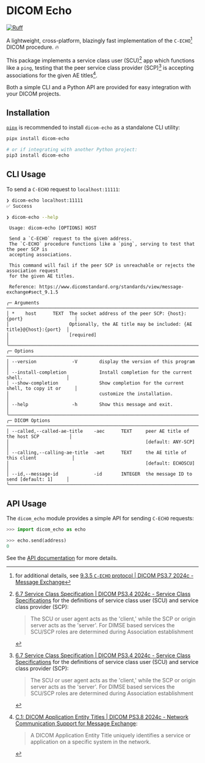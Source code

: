 # DICOM Echo

[![Ruff](https://img.shields.io/endpoint?url=https://raw.githubusercontent.com/astral-sh/ruff/main/assets/badge/v2.json)](https://github.com/astral-sh/ruff)

A lightweight, cross-platform, blazingly fast implementation of the `C-ECHO`[^1] DICOM procedure. 🔥

This package implements a service class user (SCU)[^2] app which functions like a `ping`, testing that the peer service class provider (SCP)[^2] is accepting associations for the given AE titles[^3].

Both a simple CLI and a Python API are provided for easy integration with your DICOM projects.

## Installation

[`pipx`](https://github.com/pypa/pipx) is recommended to install `dicom-echo` as a standalone CLI utility:

```sh
pipx install dicom-echo

# or if integrating with another Python project:
pip3 install dicom-echo
```

## CLI Usage

To send a `C-ECHO` request to `localhost:11111`:

```sh
❯ dicom-echo localhost:11111
✅ Success

❯ dicom-echo --help
```

```
 Usage: dicom-echo [OPTIONS] HOST

 Send a `C-ECHO` request to the given address.
 The `C-ECHO` procedure functions like a `ping`, serving to test that the peer SCP is
 accepting associations.

 This command will fail if the peer SCP is unreachable or rejects the association request
 for the given AE titles.

 Reference: https://www.dicomstandard.org/standards/view/message-exchange#sect_9.1.5

╭─ Arguments ──────────────────────────────────────────────────────────────────────────────╮
│ *    host      TEXT  The socket address of the peer SCP: {host}:{port}                   │
│                      Optionally, the AE title may be included: {AE title}@{host}:{port}  │
│                      [required]                                                          │
╰──────────────────────────────────────────────────────────────────────────────────────────╯
╭─ Options ────────────────────────────────────────────────────────────────────────────────╮
│ --version             -V        display the version of this program                      │
│ --install-completion            Install completion for the current shell.                │
│ --show-completion               Show completion for the current shell, to copy it or     │
│                                 customize the installation.                              │
│ --help                -h        Show this message and exit.                              │
╰──────────────────────────────────────────────────────────────────────────────────────────╯
╭─ DICOM Options ──────────────────────────────────────────────────────────────────────────╮
│ --called,--called-ae-title    -aec      TEXT     peer AE title of the host SCP           │
│                                                  [default: ANY-SCP]                      │
│ --calling,--calling-ae-title  -aet      TEXT     the AE title of this client             │
│                                                  [default: ECHOSCU]                      │
│ --id,--message-id             -id       INTEGER  the message ID to send [default: 1]     │
╰──────────────────────────────────────────────────────────────────────────────────────────╯
```

## API Usage

The `dicom_echo` module provides a simple API for sending `C-ECHO` requests:

<!--

```python
>>> address = getfixture('scpserver')

```

 -->

```python
>>> import dicom_echo as echo

>>> echo.send(address)
0

```

See the [API documentation](https://dicom-echo.readthedocs.io/en/latest/) for more details.

[^1]: for additional details, see [9.3.5 `C-ECHO` protocol | DICOM PS3.7 2024c - Message Exchange](https://dicom.nema.org/medical/dicom/current/output/chtml/part07/sect_9.3.5.html#sect_9.3.5.1)

[^2]: [6.7 Service Class Specification | DICOM PS3.4 2024c - Service Class Specifications](https://dicom.nema.org/medical/dicom/current/output/chtml/part04/sect_6.7.html#:~:text=The%20SCU%20or%20user%20agent,are%20determined%20during%20Association%20establishment.) for the definitions of service class user (SCU) and service class provider (SCP):

    > The SCU or user agent acts as the 'client,' while the SCP or origin server acts as the 'server'. For DIMSE based services the SCU/SCP roles are determined during Association establishment

[^3]: [C.1: DICOM Application Entity Titles | DICOM PS3.8 2024c - Network Communication Support for Message Exchange](https://dicom.nema.org/medical/dicom/current/output/chtml/part08/chapter_C.html):

    > A DICOM Application Entity Title uniquely identifies a service or application on a specific system in the network.
